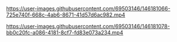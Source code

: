 https://user-images.githubusercontent.com/69503146/146181066-725e740f-668c-4ab6-8671-41d57d6ac982.mp4

https://user-images.githubusercontent.com/69503146/146181078-bb0c20fc-a086-4181-8cf7-fd83e073a234.mp4
